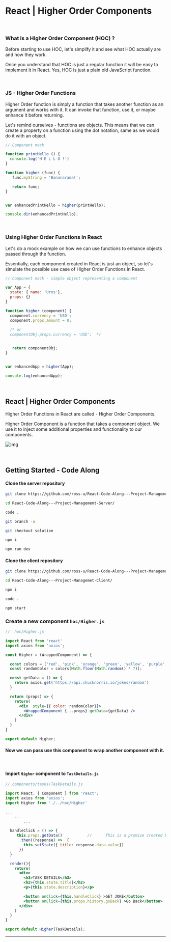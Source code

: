 # React | Higher Order Components



<br>



### What is a Higher Order Component (HOC) ?



Before starting to use HOC, let's simplify it and see what HOC actually are and how they work. 

Once you understand that HOC is just a regular function it will be easy to implement it in React. Yes, HOC is just a plain old JavaScript function.



<br>



### JS - Higher Order Functions



Higher Order function is simply a function that takes another function as an argument and works with it. It can invoke that function, use it, or maybe enhance it before returning.



Let's remind ourselves - functions are objects. This means that we can create a property on a function using the dot notation, same as we would do it with an object.



```js
// Component mock

function printHello () {
  console.log('H E L L O !')
}

function higher (func) {
   func.myString = 'Bananarama!';

   return func;
}


var enhancedPrintHello = higher(printHello);

console.dir(enhancedPrintHello);

```



<br>



### Using Higher Order Functions in React



Let's do a mock example on how we can use functions to enhance objects passed through the function. 

Essentially, each component created in React is just an object, so let's simulate the possible use case of Higher Order Functions in React.



```js
// Component mock - simple object representing a component

var App = {
  state: { name: 'Uros'},
  props: {}
}

function higher (component) {
  component.currency = 'USD';  
  component.props.amount = 0;
  
  /* or
  componentObj.props.currency = 'USD'; 	*/


   return componentObj;
}


var enhancedApp = higher(App);

console.log(enhancedApp);

```



<br>





## React | Higher Order Components



Higher Order Functions in React are called  - Higher Order Components.



Higher Order Component is a function that takes a component object. We use it to inject some additional properties and functionality to our components.



![img](https://i.imgur.com/kMNaggj.jpg)





<br>



## Getting Started - Code Along



#### Clone the server repository

```bash
git clone https://github.com/ross-u/React-Code-Along---Project-Management-Server.git

cd React-Code-Along---Project-Management-Server/

code .

git branch -a

git checkout solution

npm i

npm run dev
```





#### Clone the client repository

```bash
git clone https://github.com/ross-u/React-Code-Along---Project-Managemet-Client.git

cd React-Code-Along---Project-Managemet-Client/

npm i

code .

npm start
```







### Create a new component `hoc/Higher.js`



```jsx
//	hoc/Higher.js

import React from 'react'
import axios from 'axios';

const Higher = (WrappedComponent) => {

  const colors = ['red', 'pink', 'orange', 'green', 'yellow', 'purple', 'blue', 'cyan'];
  const randomColor = colors[Math.floor(Math.random() * 7)];

  const getData = () => {
    return axios.get('https://api.chucknorris.io/jokes/random')
  }

  return (props) => {
    return(
      <div  style={{ color: randomColor}}>
        <WrappedComponent {...props} getData={getData} />
      </div>
    )
  }
}

export default Higher; 
```







#### Now we can pass use this component to wrap another component with it.



<br>



#### Import `Higher` component to `TaskDetails.js`



```jsx
// components/tasks/TaskDetails.js

import React, { Component } from 'react';
import axios from 'axios';
import Higher from './../hoc/Higher'

...
	...
		...

  handleClick = () => {
     this.props.getData()			//		This is a promise created by "axios.get"
      .then((response) =>  {
        this.setState({ title: response.data.value})
      })
  } 

  render(){
    return(
      <div>
        <h3>TASK DETAILS</h3>
        <h2>{this.state.title}</h2>
        <p>{this.state.description}</p>

        <button onClick={this.handleClick} >GET JOKE</button>
        <button onClick={this.props.history.goBack} >Go Back</button>
      </div>
    )
  }
}

export default Higher(TaskDetails);
```

****